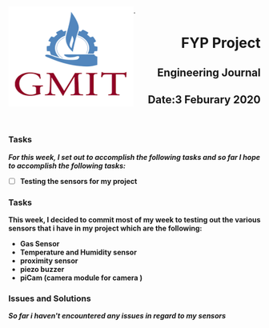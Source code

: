 .<img align="left" width="250" height="200" src="/gmit.png">

<h1 align="right"><b>FYP Project</h1>
<h2 align="right">Engineering Journal</h2>
<h2 align="right">Date:3 Feburary 2020</h2>

<p>&nbsp;</p>

### Tasks
 *For this week, I set out to accomplish the following tasks and so far I hope to accomplish the following tasks:*
 
- [ ] Testing the sensors for my project 

### Tasks
<p>This week, I decided to commit most of my week to testing out the various sensors that i have in my project which are the following: </p>

- Gas Sensor 
- Temperature and Humidity sensor 
- proximity sensor
- piezo buzzer
- piCam (camera module for camera )

### Issues and Solutions
 *So far i haven't encountered any issues in regard to my sensors*






